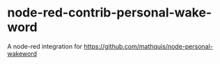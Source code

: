 # node-red-contrib-personal-wake-word
A node-red integration for https://github.com/mathquis/node-personal-wakeword
